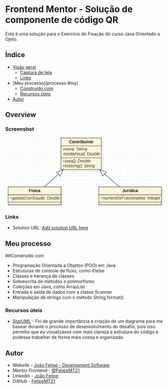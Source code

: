# Frontend Mentor - Solução de componente de código QR

Esta é uma solução para o Exercício de Fixação do curso Java Orientado a Ojeto.  

## Índice

- [Visão geral](#overview)
  - [Captura de tela](#screenshot)
  - [Links](#links)
- [Meu processo](processo #my)
  - [Construído com](#built-com)
  - [Recursos úteis](#useful-recursos)
- [Autor](#author)

## Overview

### Screenshot

![](./UML.png)

### Links

- Solution URL: [Add solution URL here](https://github.com/FelipeMT21/Imposto_de_Contribuintes)

## Meu processo

##Construído com

- Programação Orientada a Objetos (POO) em Java
- Estruturas de controle de fluxo, como if/else
- Classes e herança de classes
- Sobrescrita de métodos e polimorfismo
- Coleções em Java, como ArrayList
- Entrada e saída de dados com a classe Scanner
- Manipulação de strings com o método String.format()

### Recursos úteis

- [StarUML](https://developer.mozilla.org/pt-BR/) - Foi de grande importância a criação de um diagrama para me basear durante o processo de desenvolvimento do desafio, pois isso permitiu que eu visualizasse com mais clareza a estrutura do código e pudesse trabalhar de forma mais coesa e organizada.

## Autor

- Website - [João Felipe - Development Software](https://felipemt21.github.io/curriculo/)
- Mentor Frontend - [@FelipeMT21](https://www.frontendmentor.io/profile/FelipeMT21)
- Linkedin - [João Felipe](https://www.linkedin.com/in/jo%C3%A3o-felipe-1028aa210/)
- GitHub - [FelipeMT21](https://github.com/FelipeMT21)